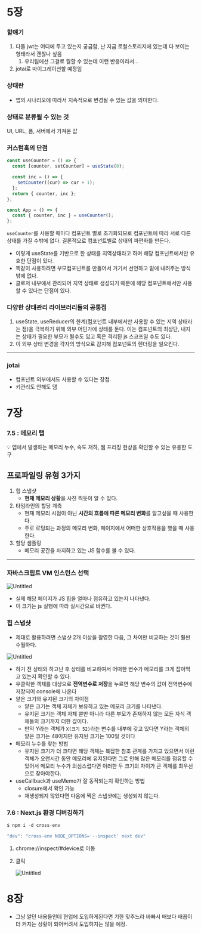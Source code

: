 # 5장

### 할얘기

1. 다들 jwt는 어디에 두고 있는지 궁금함, 난 지금 로컬스토리지에 있는데 다 보이는 형태라서 괜찮나 싶음
   1. 우리팀에선 그걸로 뭘할 수 있는데 이런 반응이라서…
2. jotai로 마이그레이션할 예정임

### 상태란

- 앱의 시나리오에 따라서 지속적으로 변경될 수 있는 값을 의미한다.

### 상태로 분류될 수 있는 것

UI, URL, 폼, 서버에서 가져온 값

### 커스텀훅의 단점

```jsx
const useCounter = () => {
  const [counter, setCounter] = useState(0);

  const inc = () => {
    setCounter((cur) => cur + 1);
  };
  return { counter, inc };
};

const App = () => {
  const { counter, inc } = useCounter();
};
```

`useCounter`를 사용할 때마다 컴포넌트 별로 초기화되므로 컴포넌트에 따라 서로 다른 상태를 가질 수밖에 없다. 결론적으로 컴포넌트별로 상태의 파편화를 만든다.

- 이렇게 useState를 기반으로 한 상태를 지역상태라고 하며 해당 컴포넌트에서만 유효한 단점이 있다.
- 똑같이 사용하려면 부모컴포넌트를 만들어서 거기서 선언하고 밑에 내려주는 방식밖에 없다.
- 클로저 내부에서 관리되어 지역 상태로 생성되기 때문에 해당 컴포넌트에서만 사용할 수 있다는 단점이 있다.

### 다양한 상태관리 라이브러리들의 공통점

1. useState, useReducer의 한계(컴포넌트 내부에서만 사용할 수 있는 지역 상태라는 점)을 극복하기 위해 외부 어딘가에 상태를 둔다. 이는 컴포넌트의 최상단, 내지는 상태가 필요한 부모가 될수도 있고 혹은 격리된 js 스코프일 수도 있다.
2. 이 외부 상태 변경을 각자의 방식으로 감지해 컴포넌트의 렌더링을 일으킨다.

---

### jotai

- 컴포넌트 외부에서도 사용할 수 있다는 장점.
- 키관리도 안해도 댐

# 7장

### 7.5 : 메모리 탭

<aside>
💡 앱에서 발생하는 메모리 누수, 속도 저하, 웹 프리징 현상을 확인할 수 있는 유용한 도구

</aside>

## 프로파일링 유형 3가지

1. 힙 스냅샷
   - **현재 메모리 상황**을 사진 찍듯이 알 수 있다.
2. 타임라인의 할당 계측
   - 현재 메모리 시점이 아닌 **시간의 흐름에 따른 메모리 변화**를 알고싶을 때 사용한다.
   - 주로 로딩되는 과정의 메모리 변화, 페이지에서 어떠한 상호작용을 했을 때 사용한다.
3. 할당 샘플링
   - 메모리 공간을 차지하고 있는 JS 함수를 볼 수 있다.

---

### 자바스크립트 VM 인스턴스 선택

![Untitled](https://prod-files-secure.s3.us-west-2.amazonaws.com/ef19e2b8-cc83-48d8-988a-d8a37ad19fb7/57b40db6-ed84-4709-b2d6-a38d71d88d29/Untitled.png)

- 실제 해당 페이지가 JS 힙을 얼마나 점유하고 있는지 나타낸다.
- 이 크기는 js 실행에 따라 실시간으로 바뀐다.

### 힙 스냅샷

- 제대로 활용하려면 스냅샷 2개 이상을 촬영한 다음, 그 차이만 비교하는 것이 훨씬 수월하다.

![Untitled](https://prod-files-secure.s3.us-west-2.amazonaws.com/ef19e2b8-cc83-48d8-988a-d8a37ad19fb7/6e43aba1-9321-4d87-8690-e0b864b8edb2/Untitled.png)

- 하기 전 상태와 하고난 후 상태를 비교하여서 어떠한 변수가 메모리를 크게 잡아먹고 있는지 확인할 수 있다.
- 우클릭한 객체를 대상으로 **전역변수로 저장**을 누르면 해당 변수의 값이 전역변수에 저장되어 console에 나온다
- 얕은 크기와 유지된 크기의 차이점
  - 얕은 크기는 객체 자체가 보유하고 있는 메모리 크기를 나타낸다.
  - 유지된 크기는 객체 자체 뿐만 아니라 다른 부모가 존재하지 않는 모든 자식 객체들의 크기까지 더한 값이다.
  - 만약 Y라는 객체가 `X(크기 52)`라는 변수를 내부에 갖고 있다면 Y라는 객체의 얕은 크기는 48이지만 유지된 크기는 100일 것이다
- 메모리 누수를 찾는 방법
  - 유지된 크기가 더 크다면 해당 객체는 복잡한 참조 관계를 가지고 있으면서 이런 객체가 오랜시간 동안 메모리에 유지된다면 그로 인해 많은 메모리를 점유할 수 있어서 메모리 누수가 의심스럽다면 이러한 두 크기의 차이가 큰 객체를 최우선으로 찾아야한다.
- useCallback과 useMemo가 잘 동작되는지 확인하는 방법
  - closure에서 확인 가능
  - 재생성되지 않았다면 다음에 찍은 스냅샷에는 생성되지 않는다.

### 7.6 : Next.js 환경 디버깅하기

```jsx
$ npm i -d cross-env
```

```jsx
"dev": "cross-env NODE_OPTIONS='--inspect' next dev"
```

1. chrome://inspect/#device로 이동
2. 클릭

   ![Untitled](https://prod-files-secure.s3.us-west-2.amazonaws.com/ef19e2b8-cc83-48d8-988a-d8a37ad19fb7/9e0524b5-6853-423d-8999-5575b05eb5ff/Untitled.png)

# 8장

- 그냥 알던 내용들인데 현업에 도입하게된다면 기한 맞추느라 바빠서 배보다 배꼽이 더 커지는 상황이 되어버려서 도입하지는 않을 예정.
